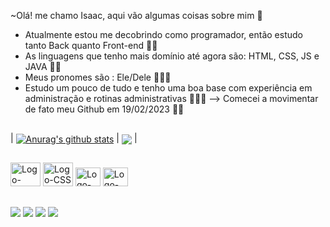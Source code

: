 ~Olá! me chamo Isaac, aqui vão algumas coisas sobre mim 🙂

- Atualmente estou me decobrindo como programador, então estudo tanto Back quanto Front-end 🤩💕
- As linguagens que tenho mais domínio até agora são: HTML, CSS, JS e JAVA 👨‍💻
- Meus pronomes são : Ele/Dele 👨🏻💙
- Estudo um pouco de tudo e tenho uma boa base com experiência em administração e rotinas administrativas 👨‍💼🏤
--> Comecei a movimentar de fato meu Github em 19/02/2023 💫🚀

##

| <a href="https://github.com/IsaacMatheusNovais/github-readme-stats"><img align="center" src="https://github-readme-stats.vercel.app/api?username=IsaacMatheusNovais&show_icons=true&include_all_commits=true&theme=buefy&hide_border=true" alt="Anurag's github stats" /></a> | <a href="https://github.com/IsaacMatheusNovais/github-readme-stats"><img align="center" src="https://github-readme-stats.vercel.app/api/top-langs/?username=IsaacMatheusNovais&layout=compact&theme=buefy&hide_border=true" /></a> |

##

<div style="display inline_block">
<img alt = "Logo-HTML" height= 38px, width = 48px, src="https://cdn.jsdelivr.net/gh/devicons/devicon/icons/html5/html5-original-wordmark.svg" />
<img alt = "Logo-CSS" height= 38px width = 48px src="https://cdn.jsdelivr.net/gh/devicons/devicon/icons/css3/css3-original-wordmark.svg" />
<img alt = "Logo-Js" height= 30px width = 40px src="https://cdn.jsdelivr.net/gh/devicons/devicon/icons/javascript/javascript-original.svg" />      
<img alt = "Logo-JAVA" height= 30px width = 40px src="https://cdn.jsdelivr.net/gh/devicons/devicon/icons/java/java-original-wordmark.svg" />
</div>

##

<div> 
  <a href="https://instagram.com/isaac_mathues.zip" target="_blank"><img src="https://img.shields.io/badge/-Instagram-%23E4405F?style=for-the-badge&logo=instagram&logoColor=white" target="_blank"></a>
 <a href="https://discord.gg/wagxzStdcR" target="_blank"><img src="https://img.shields.io/badge/Discord-7289DA?style=for-the-badge&logo=discord&logoColor=white" target="_blank"></a> 
  <a href = "mailto:isaacmatheusnovais@gmail.com"><img src="https://img.shields.io/badge/-Gmail-%23333?style=for-the-badge&logo=gmail&logoColor=white" target="_blank"></a>
  <a href="https://www.linkedin.com/in//isaac-matheus-210976237" target="_blank"><img src="https://img.shields.io/badge/-LinkedIn-%230077B5?style=for-the-badge&logo=linkedin&logoColor=white" target="_blank"></a> 
</div>
